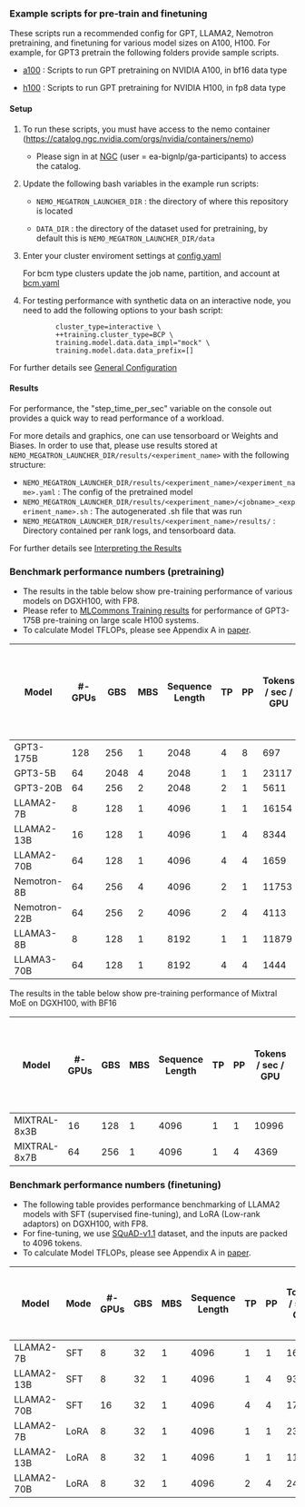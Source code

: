 ### Example scripts for pre-train and finetuning 
These scripts run a recommended config for GPT, LLAMA2, Nemotron pretraining, and finetuning for various model sizes on A100, H100. For example, for GPT3 pretrain the following folders provide sample scripts.

- [a100](https://github.com/NVIDIA/NeMo-Megatron-Launcher/tree/master/examples/training/gpt/a100)
: Scripts to run GPT pretraining on NVIDIA A100, in bf16 data type

- [h100](https://github.com/NVIDIA/NeMo-Megatron-Launcher/tree/master/examples/training/gpt/h100)
: Scripts to run GPT pretraining for NVIDIA H100, in fp8 data type

#### Setup
1. To run these scripts, you must have access to the nemo container (https://catalog.ngc.nvidia.com/orgs/nvidia/containers/nemo)
     - Please sign in at [NGC](https://ngc.nvidia.com/signin) (user = ea-bignlp/ga-participants) to access the catalog.
       
2. Update the following bash variables in the example run scripts:
     - ``` NEMO_MEGATRON_LAUNCHER_DIR ``` : the directory of where this repository is located

     - ``` DATA_DIR ``` : the directory of the dataset used for pretraining, by default this is ``` NEMO_MEGATRON_LAUNCHER_DIR/data ```

3. Enter your cluster enviroment settings at 
  [config.yaml](https://github.com/NVIDIA/NeMo-Megatron-Launcher/blob/master/launcher_scripts/conf/config.yaml)
    
    For bcm type clusters update the job name, partition, and account at [bcm.yaml]( https://github.com/NVIDIA/NeMo-Megatron-Launcher/blob/master/launcher_scripts/conf/cluster/bcm.yaml)

4. For testing performance with synthetic data on an interactive node, you need to add the following options to your bash script:
    ```
            cluster_type=interactive \
            ++training.cluster_type=BCP \
            training.model.data.data_impl="mock" \
            training.model.data.data_prefix=[]
    ```
    
For further details see [General Configuration](https://docs.nvidia.com/nemo-framework/user-guide/latest/modelguide/usingautoconfigurator.html#general-configuration) 

#### Results
For performance, the "step_time_per_sec" variable on the console out provides a quick way to read performance of a workload.

For more details and graphics, one can use tensorboard or Weights and Biases. In order to use that, please use results stored at ``` NEMO_MEGATRON_LAUNCHER_DIR/results/<experiment_name> ``` with the following structure:

- ``` NEMO_MEGATRON_LAUNCHER_DIR/results/<experiment_name>/<experiment_name>.yaml ``` : The config of the pretrained model
- ``` NEMO_MEGATRON_LAUNCHER_DIR/results/<experiment_name>/<jobname>_<experiment_name>.sh ``` : The autogenerated .sh file that was run
- ``` NEMO_MEGATRON_LAUNCHER_DIR/results/<experiment_name>/results/ ``` : Directory contained per rank logs, and tensorboard data.

For further details see [Interpreting the Results](https://docs.nvidia.com/nemo-framework/user-guide/latest/modelguide/usingautoconfigurator.html#interpreting-the-results) 

### Benchmark performance numbers (pretraining)

- The results in the table below show pre-training performance of various models on DGXH100, with FP8.
- Please refer to [MLCommons Training results](https://mlcommons.org/benchmarks/training/) for performance of GPT3-175B pre-training on large scale H100 systems. 
- To calculate Model TFLOPs, please see Appendix A in [paper](https://arxiv.org/pdf/2205.05198.pdf).
  
  
| Model | #-GPUs | GBS | MBS | Sequence <br> Length | TP | PP | Tokens <br>/ sec / GPU | Model TFLOP <br> / sec / GPU | ***Est. time to train <br> in days <br> (10T tokens, 1K GPUs)*** |
| ---      | ---      |----   |----   | ---      |----   | ---      | ---      | ---     | ---     |
| GPT3-175B    | 128 | 256 | 1 | 2048 | 4 | 8 | 697 |  [750*](https://developer.nvidia.com/blog/setting-new-records-at-data-center-scale-using-nvidia-h100-gpus-and-quantum-2-infiniband/) | ***162***  |
| GPT3-5B       | 64 | 2048 | 4 | 2048 | 1 | 1 | 23117 | 755 | ***5***  |
| GPT3-20B      | 64 | 256  | 2 | 2048 | 2 | 1 | 5611 | 719 | ***20***  |
| LLAMA2-7B     | 8  | 128  | 1 | 4096 | 1 | 1 | 16154 | 744 | ***7***  |
| LLAMA2-13B    | 16 | 128  | 1 | 4096 | 1 | 4 | 8344 | 727 | ***14***  |
| LLAMA2-70B    | 64 | 128  | 1 | 4096 | 4 | 4 | 1659 | 737 | ***68***  |
| Nemotron-8B   | 64 | 256  | 4 | 4096 | 2 | 1 | 11753 | 604 | ***10***  |
| Nemotron-22B  | 64 | 256  | 2 | 4096 | 2 | 4 | 4113 | 536 | ***27***  |
| LLAMA3-8B  | 8 | 128  | 1 | 8192 | 1 | 1 | 11879 | 688 | ***10***  |
| LLAMA3-70B  | 64 | 128  | 1 | 8192 | 4 | 4 | 1444 | 695 | ***78***  |


The results in the table below show pre-training performance of Mixtral MoE on DGXH100, with BF16


| Model | #-GPUs | GBS | MBS | Sequence <br> Length | TP | PP | Tokens <br>/ sec / GPU | Model TFLOP <br> / sec / GPU | ***Est. time to train <br> in days <br> (10T tokens, 1K GPUs)*** |
| ---      | ---      |----   |----   | ---      |----   | ---      | ---      | ---     | ---     |
| MIXTRAL-8x3B  | 16 | 128  | 1 | 4096 | 1 | 1 | 10996 | 375 | ***10***  |
| MIXTRAL-8x7B  | 64 | 256  | 1 | 4096 | 1 | 4 | 4369 | 362 | ***26***  |

### Benchmark performance numbers (finetuning)

- The following table provides performance benchmarking of LLAMA2 models with SFT (supervised fine-tuning), and LoRA (Low-rank adaptors) on DGXH100, with FP8.
- For fine-tuning, we use [SQuAD-v1.1](https://rajpurkar.github.io/SQuAD-explorer/) dataset, and the inputs are packed to 4096 tokens.
- To calculate Model TFLOPs, please see Appendix A in [paper](https://arxiv.org/pdf/2205.05198.pdf).


| Model | Mode | #-GPUs | GBS | MBS | Sequence <br> Length | TP | PP | Tokens <br>/ sec / GPU | Model TFLOP <br> / sec / GPU | ***Est. time to <br> complete in mins <br> (10M tokens)*** |
| ---     | ---      |----   | ---      |----   | ---      |----   | ---      | ---      | ---     | ---     |
| LLAMA2-7B  | SFT   | 8  | 32 | 1 | 4096 | 1 | 1 | 16891 | 673 | ***1.4*** |
| LLAMA2-13B | SFT   | 8  | 32 | 1 | 4096 | 1 | 4 | 9384  | 726 | ***2.3*** |
| LLAMA2-70B | SFT   | 16 | 32 | 1 | 4096 | 4 | 4 | 1739  | 717 | ***7.1*** |
| LLAMA2-7B  | LoRA  | 8  | 32 | 1 | 4096 | 1 | 1 | 23711 | 633 | ***1.0*** |
| LLAMA2-13B | LoRA  | 8  | 32 | 1 | 4096 | 1 | 1 | 11554 | 598 | ***1.7*** |
| LLAMA2-70B | LoRA  | 8  | 32 | 1 | 4096 | 2 | 4 | 2470  | 681 | ***9.1*** |
